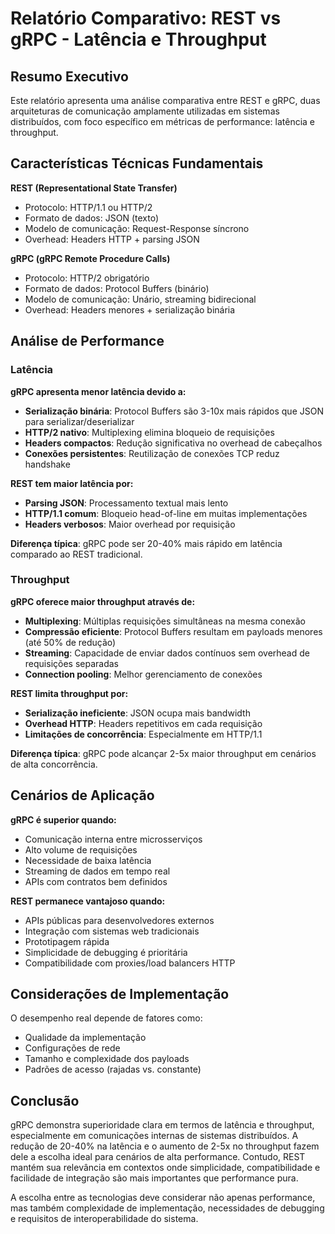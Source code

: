# Relatório Comparativo: REST vs gRPC - Latência e Throughput

## Resumo Executivo

Este relatório apresenta uma análise comparativa entre REST e gRPC, duas arquiteturas de comunicação amplamente utilizadas em sistemas distribuídos, com foco específico em métricas de performance: latência e throughput.

## Características Técnicas Fundamentais

**REST (Representational State Transfer)**
- Protocolo: HTTP/1.1 ou HTTP/2
- Formato de dados: JSON (texto)
- Modelo de comunicação: Request-Response síncrono
- Overhead: Headers HTTP + parsing JSON

**gRPC (gRPC Remote Procedure Calls)**
- Protocolo: HTTP/2 obrigatório
- Formato de dados: Protocol Buffers (binário)
- Modelo de comunicação: Unário, streaming bidirecional
- Overhead: Headers menores + serialização binária

## Análise de Performance

### Latência

**gRPC apresenta menor latência devido a:**
- **Serialização binária**: Protocol Buffers são 3-10x mais rápidos que JSON para serializar/deserializar
- **HTTP/2 nativo**: Multiplexing elimina bloqueio de requisições
- **Headers compactos**: Redução significativa no overhead de cabeçalhos
- **Conexões persistentes**: Reutilização de conexões TCP reduz handshake

**REST tem maior latência por:**
- **Parsing JSON**: Processamento textual mais lento
- **HTTP/1.1 comum**: Bloqueio head-of-line em muitas implementações
- **Headers verbosos**: Maior overhead por requisição

**Diferença típica**: gRPC pode ser 20-40% mais rápido em latência comparado ao REST tradicional.

### Throughput

**gRPC oferece maior throughput através de:**
- **Multiplexing**: Múltiplas requisições simultâneas na mesma conexão
- **Compressão eficiente**: Protocol Buffers resultam em payloads menores (até 50% de redução)
- **Streaming**: Capacidade de enviar dados contínuos sem overhead de requisições separadas
- **Connection pooling**: Melhor gerenciamento de conexões

**REST limita throughput por:**
- **Serialização ineficiente**: JSON ocupa mais bandwidth
- **Overhead HTTP**: Headers repetitivos em cada requisição
- **Limitações de concorrência**: Especialmente em HTTP/1.1

**Diferença típica**: gRPC pode alcançar 2-5x maior throughput em cenários de alta concorrência.

## Cenários de Aplicação

**gRPC é superior quando:**
- Comunicação interna entre microsserviços
- Alto volume de requisições
- Necessidade de baixa latência
- Streaming de dados em tempo real
- APIs com contratos bem definidos

**REST permanece vantajoso quando:**
- APIs públicas para desenvolvedores externos
- Integração com sistemas web tradicionais
- Prototipagem rápida
- Simplicidade de debugging é prioritária
- Compatibilidade com proxies/load balancers HTTP

## Considerações de Implementação

O desempenho real depende de fatores como:
- Qualidade da implementação
- Configurações de rede
- Tamanho e complexidade dos payloads
- Padrões de acesso (rajadas vs. constante)

## Conclusão

gRPC demonstra superioridade clara em termos de latência e throughput, especialmente em comunicações internas de sistemas distribuídos. A redução de 20-40% na latência e o aumento de 2-5x no throughput fazem dele a escolha ideal para cenários de alta performance. Contudo, REST mantém sua relevância em contextos onde simplicidade, compatibilidade e facilidade de integração são mais importantes que performance pura.

A escolha entre as tecnologias deve considerar não apenas performance, mas também complexidade de implementação, necessidades de debugging e requisitos de interoperabilidade do sistema.
